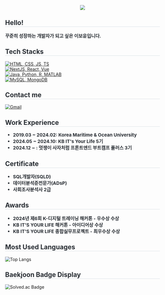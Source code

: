 <div align="center">
    <img src="https://capsule-render.vercel.app/api?type=waving&color=a1cbf2&height=120&text=BoYun%20GitHub&animation=&fontColor=84aae6&fontSize=70" />
</div>

<div style="text-align: left;">
    <h2 style="border-bottom: 1px solid #d8dee4; color: #282d33;">Hello!</h2>
    <p style="font-weight: 700; font-size: 15px; color: #282d33;">꾸준히 성장하는 개발자가 되고 싶은 이보윤입니다.</p>
</div>

<div style="text-align: left;">
    <h2 style="border-bottom: 1px solid #d8dee4; color: #282d33;">Tech Stacks</h2>
    <div>
        <div>
    <a href="https://skillicons.dev">
        <img src="https://skillicons.dev/icons?i=html,css,js,ts" alt="HTML, CSS, JS, TS">
    </a>
</div>
<div>
    <a href="https://skillicons.dev">
        <img src="https://skillicons.dev/icons?i=nextjs,react,vue" alt="NextJS, React, Vue">
    </a>
</div>
<div>
    <a href="https://skillicons.dev">
        <img src="https://skillicons.dev/icons?i=java,py,r,matlab" alt="Java, Python, R, MATLAB">
    </a>
</div>
<div>
    <a href="https://skillicons.dev">
        <img src="https://skillicons.dev/icons?i=mysql,mongodb" alt="MySQL, MongoDB">
    </a>
</div>
    </div>
</div>

<div style="text-align: left;">
    <h2 style="border-bottom: 1px solid #d8dee4; color: #282d33;">Contact me</h2>
    <a href="mailto:boyun0802@gmail.com">
        <img src="https://img.shields.io/badge/Gmail-EA4335?style=for-the-badge&logo=Gmail&logoColor=white&link=mailto:boyun0802@gmail.com" alt="Gmail">
    </a>
</div>

<div style="text-align: left;">
    <h2 style="border-bottom: 1px solid #d8dee4; color: #282d33;">Work Experience</h2>
    <ul style="font-weight: 700; font-size: 15px; color: #282d33;">
        <li>2019.03 ~ 2024.02: Korea Maritime & Ocean University</li>
        <li>2024.05 ~ 2024.10: KB IT's Your Life 5기</li>
        <li>2024.12 ~ : 멋쟁이 사자처럼 프론트엔드 부트캠프 플러스 3기</li>
    </ul>
</div>

<div style="text-align: left;">
    <h2 style="border-bottom: 1px solid #d8dee4; color: #282d33;">Certificate</h2>
    <ul style="font-weight: 700; font-size: 15px; color: #282d33;">
        <li>SQL개발자(SQLD)</li>
        <li>데이터분석준전문가(ADsP)</li>
        <li>사회조사분석사 2급</li>
    </ul>
</div>

<div style="text-align: left;">
    <h2 style="border-bottom: 1px solid #d8dee4; color: #282d33;">Awards</h2>
    <ul style="font-weight: 700; font-size: 15px; color: #282d33;">
        <li>2024년 제6회 K-디지털 트레이닝 해커톤 - 우수상 수상</li>
        <li>KB IT'S YOUR LIFE 해커톤 - 아이디어상 수상</li>
        <li>KB IT'S YOUR LIFE 종합실무프로젝트 - 최우수상 수상</li>
    </ul>
</div>

<div style="text-align: left;">
    <h2 style="border-bottom: 1px solid #d8dee4; color: #282d33;">Most Used Languages</h2>
    <img src="https://github-readme-stats.vercel.app/api/top-langs/?username=BoyunLee&langs_count=8" alt="Top Langs">
</div>

<div style="text-align: left;">
    <h2 style="border-bottom: 1px solid #d8dee4; color: #282d33;">Baekjoon Badge Display</h2>
    <img src="http://mazassumnida.wtf/api/v2/generate_badge?boj=qhdbs0802" alt="Solved.ac Badge">
</div>

